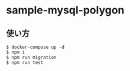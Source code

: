 # sample-mysql-polygon

## 使い方

```
$ docker-compose up -d
$ npm i
$ npm run migration
$ npm run test
```
